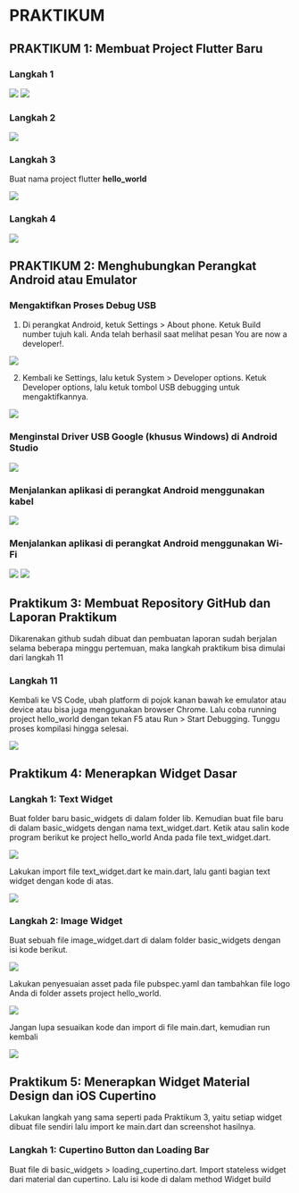 # **PRAKTIKUM**

## PRAKTIKUM 1: Membuat Project Flutter Baru

### Langkah 1

<img src="img/1.1.png">

<img src="img/1.1.2.png">

### Langkah 2

<img src="img/2.1.png">

### Langkah 3

Buat nama project flutter **hello_world**

<img src="img/1.3.png">

### Langkah 4

<img src="img/1.4.png">


## PRAKTIKUM 2: Menghubungkan Perangkat Android atau Emulator

### Mengaktifkan Proses Debug USB

1. Di perangkat Android, ketuk Settings > About phone. Ketuk Build number tujuh kali. Anda telah berhasil saat melihat pesan You are now a developer!.

<img src="img/2.1.jpg">

2. Kembali ke Settings, lalu ketuk System > Developer options. Ketuk Developer options, lalu ketuk tombol USB debugging untuk mengaktifkannya.

<img src="img/2.2.jpg">

### Menginstal Driver USB Google (khusus Windows) di Android Studio

<img src="img/2.3.png">

### Menjalankan aplikasi di perangkat Android menggunakan kabel

<img src="img/2.4.png">

### Menjalankan aplikasi di perangkat Android menggunakan Wi-Fi

<img src="img/2.5.png">

<img src="img/2.6.png">


## Praktikum 3: Membuat Repository GitHub dan Laporan Praktikum

Dikarenakan github sudah dibuat dan pembuatan laporan sudah berjalan selama beberapa minggu pertemuan, maka langkah praktikum bisa dimulai dari langkah 11

### Langkah 11

Kembali ke VS Code, ubah platform di pojok kanan bawah ke emulator atau device atau bisa juga menggunakan browser Chrome. Lalu coba running project hello_world dengan tekan F5 atau Run > Start Debugging. Tunggu proses kompilasi hingga selesai.

<img src="img/3.1.png">


## Praktikum 4: Menerapkan Widget Dasar

### Langkah 1: Text Widget

Buat folder baru basic_widgets di dalam folder lib. Kemudian buat file baru di dalam basic_widgets dengan nama text_widget.dart. Ketik atau salin kode program berikut ke project hello_world Anda pada file text_widget.dart.

<img src="img/4.1.png">

Lakukan import file text_widget.dart ke main.dart, lalu ganti bagian text widget dengan kode di atas.

<img src="img/4.2.png">

### Langkah 2: Image Widget

Buat sebuah file image_widget.dart di dalam folder basic_widgets dengan isi kode berikut.

<img src="img/4.3.png">

Lakukan penyesuaian asset pada file pubspec.yaml dan tambahkan file logo Anda di folder assets project hello_world.

<img src="img/4.4.png">

Jangan lupa sesuaikan kode dan import di file main.dart, kemudian run kembali

<img src="img/4.5.png">


## Praktikum 5: Menerapkan Widget Material Design dan iOS Cupertino

Lakukan langkah yang sama seperti pada Praktikum 3, yaitu setiap widget dibuat file sendiri lalu import ke main.dart dan screenshot hasilnya.

### Langkah 1: Cupertino Button dan Loading Bar

Buat file di basic_widgets > loading_cupertino.dart. Import stateless widget dari material dan cupertino. Lalu isi kode di dalam method Widget build

